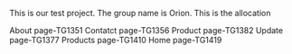 This is our test project.
The group name is Orion.
This is the allocation

About page-TG1351
Contatct page-TG1356
Product page-TG1382
Update page-TG1377
Products page-TG1410
Home page-TG1419

